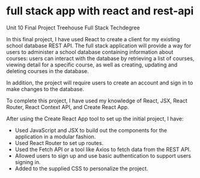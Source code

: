 # full stack app with react and rest-api
 Unit 10 Final Project Treehouse Full Stack Techdegree


 In this final project, I have used React to create a client for my existing school database REST API. The full stack application will provide a way for users to administer a school database containing information about courses: users can interact with the database by retrieving a list of courses, viewing detail for a specific course, as well as creating, updating and deleting courses in the database.

In addition, the project will require users to create an account and sign in to make changes to the database. 

To complete this project, I have used my knowledge of React, JSX, React Router, React Context API, and Create React App.

After using the Create React App tool to set up the initial project, I have:

- Used JavaScript and JSX to build out the components for the application in a modular fashion.
- Used React Router to set up routes.
- Used the Fetch API or a tool like Axios to fetch data from the REST API.
- Allowed users to sign up and use basic authentication to support users signing in.
- Added to the supplied CSS to personalize the project.

